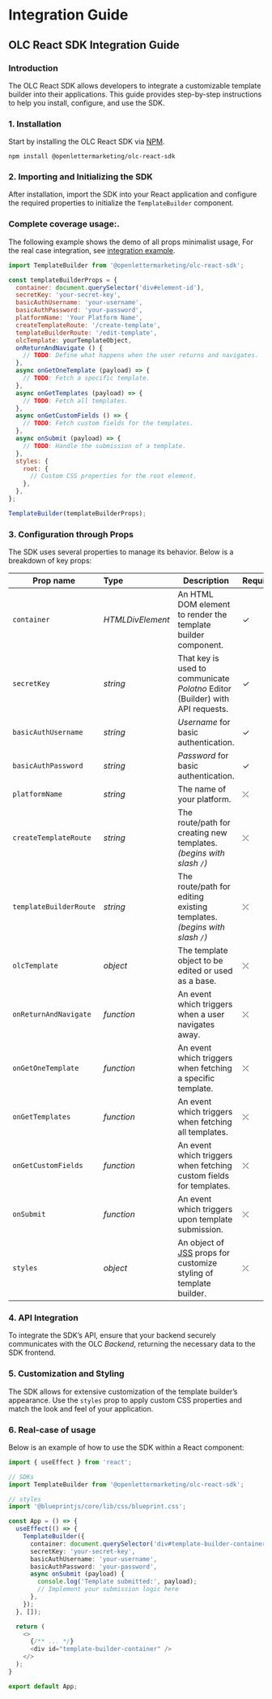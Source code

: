 # Integration Guide

## OLC React SDK Integration Guide

### Introduction

The OLC React SDK allows developers to integrate a customizable template builder into their applications. This guide provides step-by-step instructions to help you install, configure, and use the SDK.

### 1. Installation

Start by installing the OLC React SDK via [NPM](https://www.npmjs.com/package/@openlettermarketing/olc-react-sdk).

```Shell
npm install @openlettermarketing/olc-react-sdk
```

### 2. Importing and Initializing the SDK

After installation, import the SDK into your React application and configure the required properties to initialize the `TemplateBuilder` component.

### Complete coverage usage:.
The following example shows the demo of all props minimalist usage, For the real case integration, see [integration example](#6-real-case-of-usage).

```Javascript
import TemplateBuilder from '@openlettermarketing/olc-react-sdk';

const templateBuilderProps = {
  container: document.querySelector('div#element-id'),
  secretKey: 'your-secret-key',
  basicAuthUsername: 'your-username',
  basicAuthPassword: 'your-password',
  platformName: 'Your Platform Name',
  createTemplateRoute: '/create-template',
  templateBuilderRoute: '/edit-template',
  olcTemplate: yourTemplateObject,
  onReturnAndNavigate () {
    // TODO: Define what happens when the user returns and navigates.
  },
  async onGetOneTemplate (payload) => {
    // TODO: Fetch a specific template.
  },
  async onGetTemplates (payload) => {
    // TODO: Fetch all templates.
  },
  async onGetCustomFields () => {
    // TODO: Fetch custom fields for the templates.
  },
  async onSubmit (payload) => {
    // TODO: Handle the submission of a template.
  },
  styles: {
    root: {
      // Custom CSS properties for the root element.
    },
  },
};

TemplateBuilder(templateBuilderProps);
```

### 3. Configuration through Props
The SDK uses several properties to manage its behavior. Below is a breakdown of key props:

| Prop name              | Type             | Description                                                                                                    | Required | Example / Usage                                            |
|------------------------|:-----------------|----------------------------------------------------------------------------------------------------------------|----------|:-----------------------------------------------------------|
| `container`            | _HTMLDivElement_ | An HTML DOM element to render the template builder component.                                                  | &#10003; | `document.querySelector('div#template-builder-container')` |
| `secretKey`            | _string_         | That key is used to communicate _Polotno_ Editor (Builder) with API requests.                                  | &#10003; | `'your-secret-key'`                                        |
| `basicAuthUsername`    | _string_         | _Username_ for basic authentication.                                                                           | &#10003; | `'your-username'`                                          |
| `basicAuthPassword`    | _string_         | _Password_ for basic authentication.                                                                           | &#10003; | `'your-password'`                                          |
| `platformName`         | _string_         | The name of your platform.                                                                                     | &#10539; | `'My App'`                                                 |
| `createTemplateRoute`  | _string_         | The route/path for creating new templates. _(begins with slash `/`)_                                           | &#10539; | `'/create-template'`                                       |
| `templateBuilderRoute` | _string_         | The route/path for editing existing templates. _(begins with slash `/`)_                                       | &#10539; | `'/edit-template'`                                         |
| `olcTemplate`          | _object_         | The template object to be edited or used as a base.                                                            | &#10539; | `{ ... }`                                                  |
| `onReturnAndNavigate`  | _function_       | An event which triggers when a user navigates away.                                                            | &#10539; | `onReturnAndNavigate () { ... }`                           |
| `onGetOneTemplate`     | _function_       | An event which triggers when fetching a specific template.                                                     | &#10539; | `onGetOneTemplate ( payload ) { ... }`                     |
| `onGetTemplates`       | _function_       | An event which triggers when fetching all templates.                                                           | &#10539; | `onGetTemplates ( payload ) { ... }`                       |
| `onGetCustomFields`    | _function_       | An event which triggers when fetching custom fields for templates.                                             | &#10539; | `onGetCustomFields () { ... }`                             |
| `onSubmit`             | _function_       | An event which triggers upon template submission.                                                              | &#10539; | `onSubmit () { ... }`                                      |
| `styles`               | _object_         | An object of [JSS](https://reactjs.org/docs/faq-styling.html) props for customize styling of template builder. | &#10539; | `{ root: { ... } }`                                        |

### 4. API Integration
To integrate the SDK’s API, ensure that your backend securely communicates with the OLC _Backend_, returning the necessary data to the SDK frontend.

### 5. Customization and Styling
The SDK allows for extensive customization of the template builder’s appearance. Use the `styles` prop to apply custom CSS properties and match the look and feel of your application.

### 6. Real-case of usage
Below is an example of how to use the SDK within a React component:

```Typescript
import { useEffect } from 'react';

// SDKs
import TemplateBuilder from '@openlettermarketing/olc-react-sdk';

// styles
import '@blueprintjs/core/lib/css/blueprint.css';

const App = () => {
  useEffect(() => {
    TemplateBuilder({
      container: document.querySelector('div#template-builder-container'),
      secretKey: 'your-secret-key',
      basicAuthUsername: 'your-username',
      basicAuthPassword: 'your-password',
      async onSubmit (payload) {
        console.log('Template submitted:', payload);
        // Implement your submission logic here
      },
    });
  }, []);

  return (
    <>
      {/** ... */}
      <div id="template-builder-container" />
    </>
  );
}

export default App;
```

